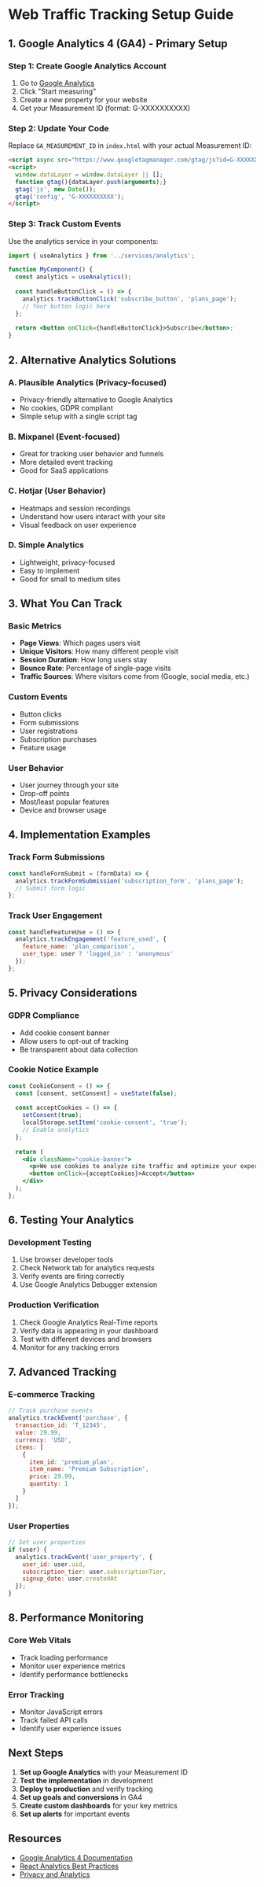 # Web Traffic Tracking Setup Guide

## 1. Google Analytics 4 (GA4) - Primary Setup

### Step 1: Create Google Analytics Account
1. Go to [Google Analytics](https://analytics.google.com/)
2. Click "Start measuring"
3. Create a new property for your website
4. Get your Measurement ID (format: G-XXXXXXXXXX)

### Step 2: Update Your Code
Replace `GA_MEASUREMENT_ID` in `index.html` with your actual Measurement ID:

```html
<script async src="https://www.googletagmanager.com/gtag/js?id=G-XXXXXXXXXX"></script>
<script>
  window.dataLayer = window.dataLayer || [];
  function gtag(){dataLayer.push(arguments);}
  gtag('js', new Date());
  gtag('config', 'G-XXXXXXXXXX');
</script>
```

### Step 3: Track Custom Events
Use the analytics service in your components:

```jsx
import { useAnalytics } from '../services/analytics';

function MyComponent() {
  const analytics = useAnalytics();
  
  const handleButtonClick = () => {
    analytics.trackButtonClick('subscribe_button', 'plans_page');
    // Your button logic here
  };
  
  return <button onClick={handleButtonClick}>Subscribe</button>;
}
```

## 2. Alternative Analytics Solutions

### A. Plausible Analytics (Privacy-focused)
- Privacy-friendly alternative to Google Analytics
- No cookies, GDPR compliant
- Simple setup with a single script tag

### B. Mixpanel (Event-focused)
- Great for tracking user behavior and funnels
- More detailed event tracking
- Good for SaaS applications

### C. Hotjar (User Behavior)
- Heatmaps and session recordings
- Understand how users interact with your site
- Visual feedback on user experience

### D. Simple Analytics
- Lightweight, privacy-focused
- Easy to implement
- Good for small to medium sites

## 3. What You Can Track

### Basic Metrics
- **Page Views**: Which pages users visit
- **Unique Visitors**: How many different people visit
- **Session Duration**: How long users stay
- **Bounce Rate**: Percentage of single-page visits
- **Traffic Sources**: Where visitors come from (Google, social media, etc.)

### Custom Events
- Button clicks
- Form submissions
- User registrations
- Subscription purchases
- Feature usage

### User Behavior
- User journey through your site
- Drop-off points
- Most/least popular features
- Device and browser usage

## 4. Implementation Examples

### Track Form Submissions
```jsx
const handleFormSubmit = (formData) => {
  analytics.trackFormSubmission('subscription_form', 'plans_page');
  // Submit form logic
};
```

### Track User Engagement
```jsx
const handleFeatureUse = () => {
  analytics.trackEngagement('feature_used', {
    feature_name: 'plan_comparison',
    user_type: user ? 'logged_in' : 'anonymous'
  });
};
```

## 5. Privacy Considerations

### GDPR Compliance
- Add cookie consent banner
- Allow users to opt-out of tracking
- Be transparent about data collection

### Cookie Notice Example
```jsx
const CookieConsent = () => {
  const [consent, setConsent] = useState(false);
  
  const acceptCookies = () => {
    setConsent(true);
    localStorage.setItem('cookie-consent', 'true');
    // Enable analytics
  };
  
  return (
    <div className="cookie-banner">
      <p>We use cookies to analyze site traffic and optimize your experience.</p>
      <button onClick={acceptCookies}>Accept</button>
    </div>
  );
};
```

## 6. Testing Your Analytics

### Development Testing
1. Use browser developer tools
2. Check Network tab for analytics requests
3. Verify events are firing correctly
4. Use Google Analytics Debugger extension

### Production Verification
1. Check Google Analytics Real-Time reports
2. Verify data is appearing in your dashboard
3. Test with different devices and browsers
4. Monitor for any tracking errors

## 7. Advanced Tracking

### E-commerce Tracking
```jsx
// Track purchase events
analytics.trackEvent('purchase', {
  transaction_id: 'T_12345',
  value: 29.99,
  currency: 'USD',
  items: [
    {
      item_id: 'premium_plan',
      item_name: 'Premium Subscription',
      price: 29.99,
      quantity: 1
    }
  ]
});
```

### User Properties
```jsx
// Set user properties
if (user) {
  analytics.trackEvent('user_property', {
    user_id: user.uid,
    subscription_tier: user.subscriptionTier,
    signup_date: user.createdAt
  });
}
```

## 8. Performance Monitoring

### Core Web Vitals
- Track loading performance
- Monitor user experience metrics
- Identify performance bottlenecks

### Error Tracking
- Monitor JavaScript errors
- Track failed API calls
- Identify user experience issues

## Next Steps

1. **Set up Google Analytics** with your Measurement ID
2. **Test the implementation** in development
3. **Deploy to production** and verify tracking
4. **Set up goals and conversions** in GA4
5. **Create custom dashboards** for your key metrics
6. **Set up alerts** for important events

## Resources

- [Google Analytics 4 Documentation](https://developers.google.com/analytics/devguides/collection/ga4)
- [React Analytics Best Practices](https://reactjs.org/docs/optimizing-performance.html)
- [Privacy and Analytics](https://www.gdpr.eu/cookies/) 